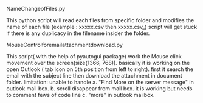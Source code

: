 NameChangeofFiles.py

This python script will read each files from specific folder and  modifies the name of each file
(example : xxxxx.csv then xxxxx.csv_<datamodifiedtime>)
script will get stuck if there is any duplicacy in the filename insider the folder.
  
MouseControlforemailattachmentdownload.py

This script( with the help of pyautogui package) work the Mouse click movement over the screen(size(1366, 768)). basically it is working on the open Outlook ( tab icon on 5th position from left to right). first it search the email with the subject line then download the attachment in document folder.
limitation:
unable to handle
a. "Find More on the server message" in outlook mail box.
b. scroll disappear from mail box. it is working but needs to comment fews of code line
c. "more" in outlook mailbox.
